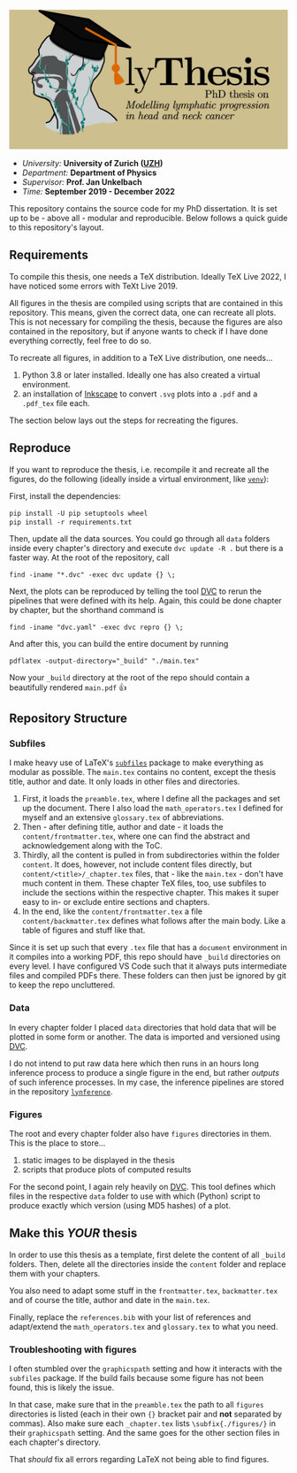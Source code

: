 ![social card](./github-social-card.png)

* _University:_ **University of Zurich ([UZH])**
* _Department:_ **Department of Physics**
* _Supervisor:_ **Prof. Jan Unkelbach**
* _Time:_ **September 2019 - December 2022**

This repository contains the source code for my PhD dissertation. It is set up to be - above all - modular and reproducible. Below follows a quick guide to this repository's layout.


## Requirements

To compile this thesis, one needs a TeX distribution. Ideally TeX Live 2022, I have noticed some errors with TeXt Live 2019.

All figures in the thesis are compiled using scripts that are contained in this repository. This means, given the correct data, one can recreate all plots. This is not necessary for compiling the thesis, because the figures are also contained in the repository, but if anyone wants to check if I have done everything correctly, feel free to do so.

To recreate all figures, in addition to a TeX Live distribution, one needs...
1. Python 3.8 or later installed. Ideally one has also created a virtual environment.
2. an installation of [Inkscape] to convert `.svg` plots into a `.pdf` and a `.pdf_tex` file each.

The section below lays out the steps for recreating the figures.


## Reproduce

If you want to reproduce the thesis, i.e. recompile it and recreate all the figures, do the following (ideally inside a virtual environment, like [`venv`]):

First, install the dependencies:

```
pip install -U pip setuptools wheel
pip install -r requirements.txt
```

Then, update all the data sources. You could go through all `data` folders inside every chapter's directory and execute `dvc update -R .` but there is a faster way. At the root of the repository, call

```
find -iname "*.dvc" -exec dvc update {} \;
```

Next, the plots can be reproduced by telling the tool [DVC] to rerun the pipelines that were defined with its help. Again, this could be done chapter by chapter, but the shorthand command is

```
find -iname "dvc.yaml" -exec dvc repro {} \;
```

And after this, you can build the entire document by running

```
pdflatex -output-directory="_build" "./main.tex"
```

Now your `_build` directory at the root of the repo should contain a beautifully rendered `main.pdf` :+1:

## Repository Structure

### Subfiles

I make heavy use of LaTeX's [`subfiles`] package to make everything as modular as possible. The `main.tex` contains no content, except the thesis title, author and date. It only loads in other files and directories.

1. First, it loads the `preamble.tex`, where I define all the packages and set up the document. There I also load the `math_operators.tex` I defined for myself and an extensive `glossary.tex` of abbreviations.
2. Then - after defining title, author and date - it loads the `content/frontmatter.tex`, where one can find the abstract and acknowledgement along with the ToC.
3. Thirdly, all the content is pulled in from subdirectories within the folder `content`. It does, however, not include content files directly, but `content/<title>/_chapter.tex` files, that - like the `main.tex` - don't have much content in them. These chapter TeX files, too, use subfiles to include the sections within the respective chapter. This makes it super easy to in- or exclude entire sections and chapters.
4. In the end, like the `content/frontmatter.tex` a file `content/backmatter.tex` defines what follows after the main body. Like a table of figures and stuff like that.

Since it is set up such that every `.tex` file that has a `document` environment in it compiles into a working PDF, this repo should have `_build` directories on every level. I have configured VS Code such that it always puts intermediate files and compiled PDFs there. These folders can then just be ignored by git to keep the repo uncluttered.

### Data

In every chapter folder I placed `data` directories that hold data that will be plotted in some form or another. The data is imported and versioned using [DVC].

I do not intend to put raw data here which then runs in an hours long inference process to produce a single figure in the end, but rather _outputs_ of such inference processes. In my case, the inference pipelines are stored in the repository [`lynference`].

### Figures

The root and every chapter folder also have `figures` directories in them. This is the place to store...

1. static images to be displayed in the thesis
2. scripts that produce plots of computed results

For the second point, I again rely heavily on [DVC]. This tool defines which files in the respective `data` folder to use with which (Python) script to produce exactly which version (using MD5 hashes) of a plot.

## Make this _YOUR_ thesis

In order to use this thesis as a template, first delete the content of all `_build` folders. Then, delete all the directories inside the `content` folder and replace them with your chapters.

You also need to adapt some stuff in the `frontmatter.tex`, `backmatter.tex` and of course the title, author and date in the `main.tex`.

Finally, replace the `references.bib` with your list of references and adapt/extend the `math_operators.tex` and `glossary.tex` to what you need.

### Troubleshooting with figures

I often stumbled over the `graphicspath` setting and how it interacts with the `subfiles` package. If the build fails because some figure has not been found, this is likely the issue.

In that case, make sure that in the `preamble.tex` the path to all `figures` directories is listed (each in their own `{}` bracket pair and **not** separated by commas). Also make sure each `_chapter.tex` lists `\subfix{./figures/}` in their `graphicspath` setting. And the same goes for the other section files in each chapter's directory.

That _should_ fix all errors regarding LaTeX not being able to find figures.


[UZH]: https://www.uzh.ch/en.html
[TeX Live]: https://tug.org/texlive/
[DVC]: https://dvc.org
[Inkscape]: https://inkscape.org/
[`subfiles`]: https://www.ctan.org/pkg/subfiles
[`lynference`]: https://github.com/rmnldwg/lynference
[`venv`]: https://docs.python.org/3/library/venv.html
